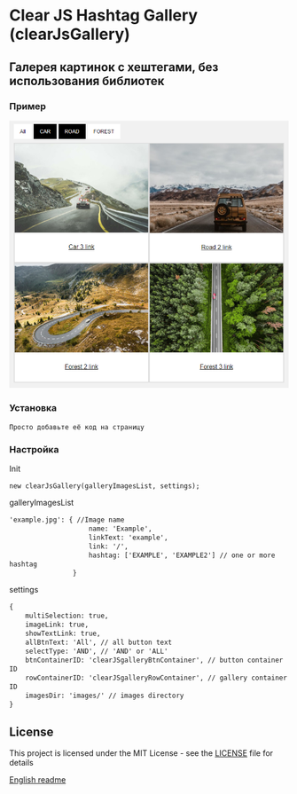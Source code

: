 # Clear JS Hashtag Gallery (clearJsGallery)

## Галерея картинок с хештегами, без использования библиотек

### Пример

![](examples/Screenshot.png)

### Установка
```
Просто добавьте её код на страницу
```
### Настройка
Init
```
new clearJsGallery(galleryImagesList, settings);
```
galleryImagesList
```
'example.jpg': { //Image name
                    name: 'Example',
                    linkText: 'example',
                    link: '/',
                    hashtag: ['EXAMPLE', 'EXAMPLE2'] // one or more  hashtag
                }
```
settings
```
{
    multiSelection: true,
    imageLink: true,
    showTextLink: true,
    allBtnText: 'All', // all button text
    selectType: 'AND', // 'AND' or 'ALL'
    btnContainerID: 'clearJSgalleryBtnContainer', // button container ID
    rowContainerID: 'clearJSgalleryRowContainer', // gallery container ID
    imagesDir: 'images/' // images directory
}
```

## License

This project is licensed under the MIT License - see the [LICENSE](LICENSE) file for details

[English readme](readme.md)

